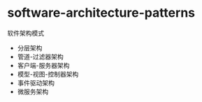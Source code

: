 # software-architecture-patterns

软件架构模式
- 分层架构
- 管道-过滤器架构
- 客户端-服务器架构
- 模型-视图-控制器架构
- 事件驱动架构
- 微服务架构
